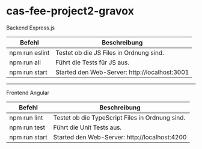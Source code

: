 # cas-fee-project2-gravox

Backend Express.js

| Befehl  |  Beschreibung |	
|---|---|
| npm run eslint |  Testet ob die JS Files in Ordnung sind. |	
| npm run all    |   Führt die Tests für JS aus. |	
| npm run start  |  Started den Web-Server: http://localhost:3001 |	

---
Frontend Angular

| Befehl  |  Beschreibung |	
|---|---|
| npm run lint   |  Testet ob die TypeScript Files in Ordnung sind. |	
| npm run test   |  Führt die Unit Tests aus. |	
| npm run start  |  Started den Web-Server: http://localhost:4200 |	
